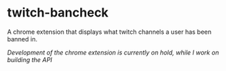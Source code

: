 # twitch-bancheck
A chrome extension that displays what twitch channels a user has been banned in.

*Development of the chrome extension is currently on hold, while I work on building the API*
